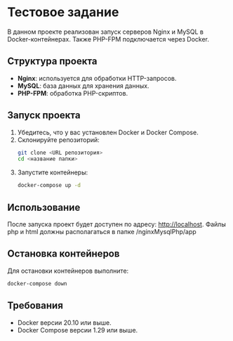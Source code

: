 # Тестовое задание

В данном проекте реализован запуск серверов Nginx и MySQL в Docker-контейнерах. Также PHP-FPM подключается через Docker.

## Структура проекта

- **Nginx**: используется для обработки HTTP-запросов.
- **MySQL**: база данных для хранения данных.
- **PHP-FPM**: обработка PHP-скриптов.

## Запуск проекта

1. Убедитесь, что у вас установлен Docker и Docker Compose.
2. Склонируйте репозиторий:
   ```bash
   git clone <URL репозитория>
   cd <название папки>
   ```
3. Запустите контейнеры:
   ```bash
   docker-compose up -d
   ```

## Использование

После запуска проект будет доступен по адресу: [http://localhost](http://localhost).
Файлы php и html должны располагаться в папке /nginxMysqlPhp/app

## Остановка контейнеров

Для остановки контейнеров выполните:

```bash
docker-compose down
```

## Требования

- Docker версии 20.10 или выше.
- Docker Compose версии 1.29 или выше.
